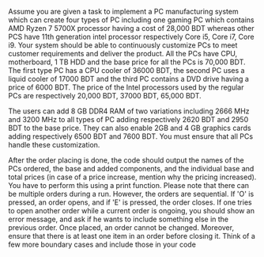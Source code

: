 Assume you are given a task to implement a PC manufacturing system which can create four
types of PC including one gaming PC which contains AMD Ryzen 7 5700X processor having a
cost of 28,000 BDT whereas other PCS have 11th generation intel processor respectively Core
i5, Core i7, Core i9. Your system should be able to continuously customize PCs to meet customer
requirements and deliver the product. All the PCs have CPU, motherboard, 1 TB HDD and the
base price for all the PCs is 70,000 BDT. The first type PC has a CPU cooler of 36000 BDT, the
second PC uses a liquid cooler of 17000 BDT and the third PC contains a DVD drive having a
price of 6000 BDT. The price of the Intel processors used by the regular PCs are respectively
20,000 BDT, 37000 BDT, 65,000 BDT.

The users can add 8 GB DDR4 RAM of two variations including 2666 MHz and 3200 MHz to
all types of PC adding respectively 2620 BDT and 2950 BDT to the base price. They can also
enable 2GB and 4 GB graphics cards adding respectively 6500 BDT and 7600 BDT. You must
ensure that all PCs handle these customization.

After the order placing is done, the code should output the names of the PCs ordered, the base
and added components, and the individual base and total prices (in case of a price increase,
mention why the pricing increased). You have to perform this using a print function.
Please note that there can be multiple orders during a run. However, the orders are sequential. If
'O' is pressed, an order opens, and if 'E' is pressed, the order closes. If one tries to open another
order while a current order is ongoing, you should show an error message, and ask if he wants to
include something else in the previous order. Once placed, an order cannot be changed.
Moreover, ensure that there is at least one item in an order before closing it. Think of a few more
boundary cases and include those in your code

